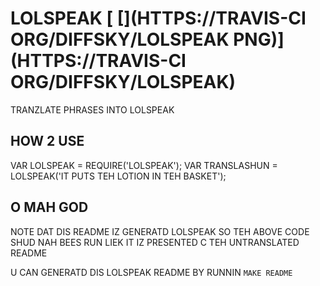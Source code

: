# LOLSPEAK [ [](HTTPS://TRAVIS-CI ORG/DIFFSKY/LOLSPEAK PNG)](HTTPS://TRAVIS-CI ORG/DIFFSKY/LOLSPEAK)

TRANZLATE PHRASES INTO LOLSPEAK

## HOW 2 USE

VAR LOLSPEAK = REQUIRE('LOLSPEAK');
VAR TRANSLASHUN = LOLSPEAK('IT PUTS TEH LOTION IN TEH BASKET');

## O MAH GOD

NOTE DAT DIS README IZ GENERATD LOLSPEAK SO TEH ABOVE CODE
SHUD NAH BEES RUN LIEK IT IZ PRESENTED C TEH UNTRANSLATED README

U CAN GENERATD DIS LOLSPEAK README BY RUNNIN `MAKE README`